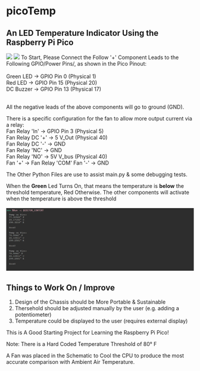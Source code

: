 # picoTemp
## An LED Temperature Indicator Using the Raspberry Pi Pico
<img src="picoTemp.gif"/> 
<img width="75%" src="https://www.raspberrypi.com/documentation/microcontrollers/images/pico-pinout.svg">
To Start, Please Connect the Follow '+' Component Leads to the Following GPIO/Power Pins/, as shown in the Pico Pinout: <br><br>
Green LED -> GPIO Pin 0 (Physical 1)<br>
Red LED -> GPIO Pin 15 (Physical 20)<br>
DC Buzzer -> GPIO Pin 13 (Physical 17)<br><br>

All the negative leads of the above components will go to ground (GND). <br>

There is a specific configuration for the fan to allow more output current via a relay: <br>
Fan Relay 'In' -> GPIO Pin 3 (Physical 5)<br>
Fan Relay DC '+' -> 5 V_Out (Physical 40) <br>
Fan Relay DC '-' -> GND <br>
Fan Relay 'NC' -> GND <br>
Fan Relay 'NO' -> 5V V_bus (Physical 40) <Br>
Fan '+' -> Fan Relay 'COM'
Fan '-' -> GND

The Other Python Files are use to assist main.py & some debugging tests.

When the **Green** Led Turns On, that means the temperature is **below** the threshold temperature, Red Otherwise. The other components will activate when the temperature is above the threshold
<br></br> 
<img src="console.PNG">
## Things to Work On / Improve
1. Design of the Chassis should be More Portable & Sustainable
2. Thersehold should be adjusted manually by the user (e.g. adding a potentiometer)
3. Temperature could be displayed to the user (requires external display)

This is A Good Starting Project for Learning the Raspberry Pi Pico!

Note: There is a Hard Coded Temperature Threshold of 80° F

A Fan was placed in the Schematic to Cool the CPU to produce the most accurate comparison with Ambient Air Temperature.
 
